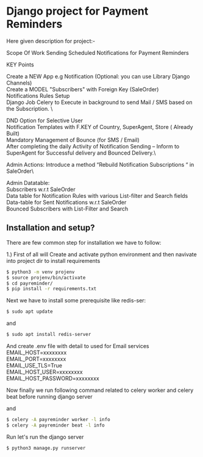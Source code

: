 # Django project for Payment Reminders

Here given description for project:-



Scope Of Work
Sending Scheduled Notifications for Payment Reminders
 
KEY Points
 
Create a NEW App e.g Notification (Optional: you can use Library Django Channels) \
Create a MODEL "Subscribers" with Foreign Key (SaleOrder) \
Notifications Rules Setup\
Django Job Celery to Execute in background to send Mail / SMS based on the Subscription. \
 
DND Option for Selective User \
Notification Templates with F.KEY of Country, SuperAgent, Store  ( Already Built) \
Mandatory Management of Bounce (for SMS / Email)\
After completing the daily Activity of Notification Sending – Inform to SuperAgent for Successful delivery and Bounced Delivery.\
 
Admin Actions:
Introduce a method “Rebuild Notification Subscriptions “ in SaleOrder\
 
Admin Datatable:\
Subscribers w.r.t SaleOrder\
Data table for Notification Rules with various List-filter and Search fields\
Data-table for Sent Notifications w.r.t SaleOrder\
Bounced Subscribers with List-Filter and Search

## Installation and setup?

There are few common step for installation we have to follow:

1.) First of all will Create and activate python environment and then navivate into project dir to install requirements

```sh
$ python3 -m venv projenv
$ source projenv/bin/activate
$ cd payreminder/
$ pip install -r requirements.txt
```

Next we have to install some prerequisite like redis-ser:

```sh
$ sudo apt update
```

and 
```sh
$ sudo apt install redis-server
```


And create .env file  with detail to used for Email services
EMAIL_HOST=xxxxxxxx \
EMAIL_PORT=xxxxxxxx \
EMAIL_USE_TLS=True \
EMAIL_HOST_USER=xxxxxxxx \
EMAIL_HOST_PASSWORD=xxxxxxxx


Now finally we run following command related to celery worker and celery beat before running django server


and 
```sh
$ celery -A payreminder worker -l info
$ celery -A payreminder beat -l info
```


Run let's run the django server

```sh
$ python3 manage.py runserver
```
